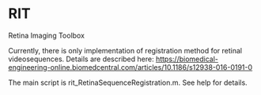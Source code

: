 # RIT
Retina Imaging Toolbox

Currently, there is only implementation of registration method for retinal videosequences. Details are described here:
https://biomedical-engineering-online.biomedcentral.com/articles/10.1186/s12938-016-0191-0

The main script is rit_RetinaSequenceRegistration.m. See help for details.
